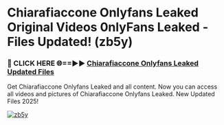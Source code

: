 # Chiarafiaccone Onlyfans Leaked Original Videos 0nlyFans Leaked - Files Updated! (zb5y)

<h3>🔴 CLICK HERE 🌐==►► <a href="https://tinyurl.com/3hn5wdd3" rel="nofollow">Chiarafiaccone Onlyfans Leaked Updated Files</a></h3>

Get Chiarafiaccone Onlyfans Leaked and all content. Now you can access all videos and pictures of Chiarafiaccone Onlyfans Leaked. New Updated Files 2025!

[![zb5y](https://i.imgur.com/4HnBqBT.gif)](https://tinyurl.com/3hn5wdd3)
